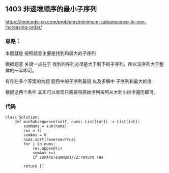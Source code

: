 ## 1403 非递增顺序的最小子序列

 https://leetcode-cn.com/problems/minimum-subsequence-in-non-increasing-order/ 

### 思路：

本题就是 按照题意主要是找到和最大的子序列

根据题意  关键一点在于  找到的序列必须是大于剩下的子序列，所以该序列大于整体的一半即可。

有存在多个答案的为题  题目中的子序列最短 以及多解中 子序列和最大的值 

根据这两个条件 其实可以发现只需要将原始序列按照从大到小排序遍历即可。


### 代码
```
class Solution:
    def minSubsequence(self, nums: List[int]) -> List[int]:
        sumNums = sum(nums)
        res = []
        sumAns = 0
        nums.sort(reverse=True)
        for i in nums:
            res.append(i)
            sumAns +=i
            if sumAns>sumNums//2:return res
            
        return []
```